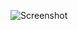 ![Screenshot](https://raw.githubusercontent.com/Cryakl/Ultimate-RAT-Collection/refs/heads/main/FirstFantasy/FirstFantasy%20Beta%201.1/Screenshot.png)
